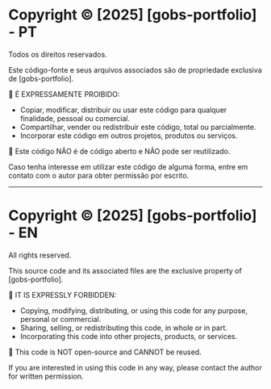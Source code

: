 # Copyright © [2025] [gobs-portfolio] - PT

Todos os direitos reservados.

Este código-fonte e seus arquivos associados são de propriedade exclusiva de [gobs-portfolio].

📌 É EXPRESSAMENTE PROIBIDO:

- Copiar, modificar, distribuir ou usar este código para qualquer finalidade, pessoal ou comercial.
- Compartilhar, vender ou redistribuir este código, total ou parcialmente.
- Incorporar este código em outros projetos, produtos ou serviços.

🚫 Este código NÃO é de código aberto e NÃO pode ser reutilizado.

Caso tenha interesse em utilizar este código de alguma forma, entre em contato com o autor para obter permissão por escrito.

---

# Copyright © [2025] [gobs-portfolio] - EN

All rights reserved.

This source code and its associated files are the exclusive property of [gobs-portfolio].

📌 IT IS EXPRESSLY FORBIDDEN:

- Copying, modifying, distributing, or using this code for any purpose, personal or commercial.
- Sharing, selling, or redistributing this code, in whole or in part.
- Incorporating this code into other projects, products, or services.

🚫 This code is NOT open-source and CANNOT be reused.

If you are interested in using this code in any way, please contact the author for written permission.
